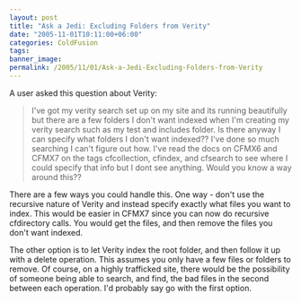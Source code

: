 ```yaml
---
layout: post
title: "Ask a Jedi: Excluding Folders from Verity"
date: "2005-11-01T10:11:00+06:00"
categories: ColdFusion 
tags: 
banner_image: 
permalink: /2005/11/01/Ask-a-Jedi-Excluding-Folders-from-Verity
---
```


A user asked this question about Verity:

<blockquote>
I've got my verity search set up on my site and its running beautifully but there are a few folders I don't want indexed when I'm creating my verity search such as my test and includes folder. Is there anyway I can specify what folders I don't want indexed?? I've done so much searching I can't figure out how. I've read the docs on CFMX6 and CFMX7 on the tags cfcollection, cfindex, and cfsearch to see where I could specify that info but I dont see anything. Would you know a way around this??
</blockquote>

There are a few ways you could handle this. One way - don't use the recursive nature of Verity and instead specify exactly what files you want to index. This would be easier in CFMX7 since you can now do recursive cfdirectory calls. You would get the files, and then remove the files you don't want indexed.

The other option is to let Verity index the root folder, and then follow it up with a delete operation. This assumes you only have a few files or folders to remove. Of course, on a highly trafficked site, there would be the possibility of someone being able to search, and find, the bad files in the second between each operation. I'd probably say go with the first option.